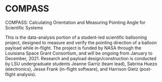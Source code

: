 # COMPASS
COMPASS: Calculating Orientation and Measuring Pointing Angle for Scientific Systems

This is the data-analysis portion of a student-led scientific ballooning project, designed to measure and verify the pointing direction of a balloon payload while in-flight. The project is funded by NASA through the Louisiana Space Grant Consortium, and will be ongoing from January to December, 2021. Research and payload design/construction is conducted by LSU undergraduate students Jeanne Garriz (team lead), Sabrina Huezo (electronics), Jesse Frank (in-flight software), and Harrison Gietz (post-flight analysis).
